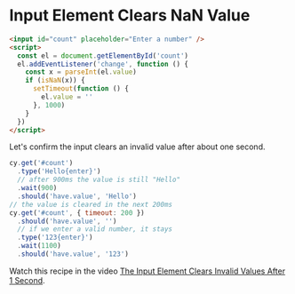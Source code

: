 # Input Element Clears NaN Value

<!-- fiddle Input clears NaN value -->

```html
<input id="count" placeholder="Enter a number" />
<script>
  const el = document.getElementById('count')
  el.addEventListener('change', function () {
    const x = parseInt(el.value)
    if (isNaN(x)) {
      setTimeout(function () {
        el.value = ''
      }, 1000)
    }
  })
</script>
```

Let's confirm the input clears an invalid value after about one second.

```js
cy.get('#count')
  .type('Hello{enter}')
  // after 900ms the value is still "Hello"
  .wait(900)
  .should('have.value', 'Hello')
// the value is cleared in the next 200ms
cy.get('#count', { timeout: 200 })
  .should('have.value', '')
  // if we enter a valid number, it stays
  .type('123{enter}')
  .wait(1100)
  .should('have.value', '123')
```

Watch this recipe in the video [The Input Element Clears Invalid Values After 1 Second](https://youtu.be/IVoDbs7hraU).

<!-- fiddle-end -->
